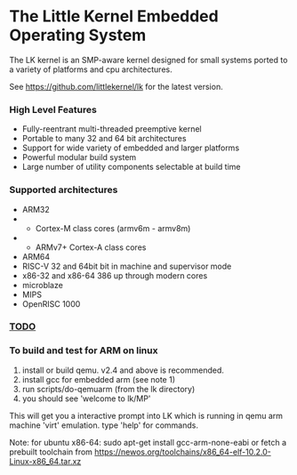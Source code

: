 # The Little Kernel Embedded Operating System

The LK kernel is an SMP-aware kernel designed for small systems ported to a variety of platforms and cpu architectures.

See https://github.com/littlekernel/lk for the latest version.

### High Level Features

- Fully-reentrant multi-threaded preemptive kernel
- Portable to many 32 and 64 bit architectures
- Support for wide variety of embedded and larger platforms
- Powerful modular build system
- Large number of utility components selectable at build time

### Supported architectures

-   ARM32
-   -  Cortex-M class cores (armv6m - armv8m)
-   -  ARMv7+ Cortex-A class cores
-   ARM64
-   RISC-V 32 and 64bit bit in machine and supervisor mode
-   x86-32 and x86-64 386 up through modern cores
-   microblaze
-   MIPS
-   OpenRISC 1000

### [TODO](docs/todo.md)

### To build and test for ARM on linux

1. install or build qemu. v2.4 and above is recommended.
2. install gcc for embedded arm (see note 1)
3. run scripts/do-qemuarm  (from the lk directory)
4. you should see 'welcome to lk/MP'

This will get you a interactive prompt into LK which is running in qemu
arm machine 'virt' emulation. type 'help' for commands.

Note: for ubuntu x86-64:
sudo apt-get install gcc-arm-none-eabi
or fetch a prebuilt toolchain from
https://newos.org/toolchains/x86_64-elf-10.2.0-Linux-x86_64.tar.xz
